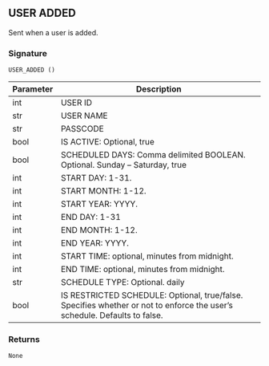 ## USER ADDED

Sent when a user is added.


### Signature

`USER_ADDED ()`


| Parameter | Description |
| --- | --- |
| int | USER ID |
| str | USER NAME |
| str | PASSCODE |
| bool | IS ACTIVE: Optional, true|false. A user can be enabled or disabled without affecting schedule. Defaults to true. |
|bool | SCHEDULED DAYS: Comma delimited BOOLEAN. Optional. Sunday – Saturday, true|false. Defaults all true. |
| int | START DAY:  1-31. |
| int | START MONTH: 1-12. |
| int | START YEAR:  YYYY. |
| int | END DAY: 1-31 |
| int | END MONTH:  1-12. |
| int | END YEAR:  YYYY. |
| int | START TIME:  optional, minutes from midnight. |
| int | END TIME: optional, minutes from midnight. |
| str | SCHEDULE TYPE: Optional. daily|date range. A daily schedule will specify `SCHEDULED_DAYS`. A `date_range` will specify a start date and an end date. Both schedule types may be restricted to a `START_TIME` and `END_TIME`. Defaults to daily. |
| bool | IS RESTRICTED SCHEDULE: Optional, true/false. Specifies whether or not to enforce the user’s schedule. Defaults to false. |


### Returns

`None`
